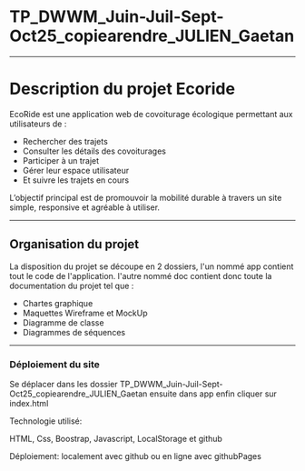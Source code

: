 # TP_DWWM_Juin-Juil-Sept-Oct25_copiearendre_JULIEN_Gaetan

***

# Description du projet Ecoride
EcoRide est une application web de covoiturage écologique permettant aux utilisateurs de :

* Rechercher des trajets
* Consulter les détails des covoiturages
* Participer à un trajet
* Gérer leur espace utilisateur
* Et suivre les trajets en cours

L’objectif principal est de promouvoir la mobilité durable à travers un site simple, responsive et agréable à utiliser.

***

## Organisation du projet

La disposition du projet se découpe en 2 dossiers, 
l'un nommé app contient tout le code de l'application.
l'autre nommé doc contient donc toute la documentation du projet tel que :

* Chartes graphique
* Maquettes Wireframe et MockUp
* Diagramme de classe
* Diagrammes de séquences 

***

### Déploiement du site 

Se déplacer dans les dossier TP_DWWM_Juin-Juil-Sept-Oct25_copiearendre_JULIEN_Gaetan ensuite dans app enfin cliquer sur index.html 



Technologie utilisé:

HTML, Css, Boostrap, Javascript, LocalStorage et github 

Déploiement:
localement avec github ou en ligne avec githubPages
